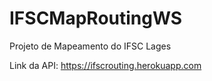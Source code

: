 # IFSCMapRoutingWS

Projeto de Mapeamento do IFSC Lages

Link da API: https://ifscrouting.herokuapp.com
